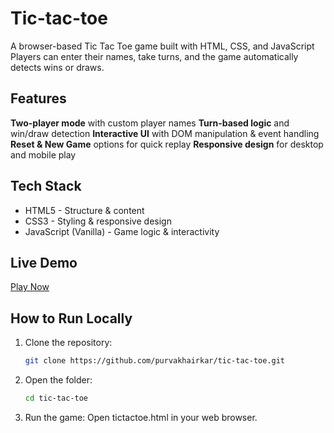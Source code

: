 # Tic-tac-toe
A browser-based Tic Tac Toe game built with HTML, CSS, and JavaScript
Players can enter their names, take turns, and the game automatically detects wins or draws.  

## Features
  **Two-player mode** with custom player names
  **Turn-based logic** and win/draw detection
  **Interactive UI** with DOM manipulation & event handling
  **Reset & New Game** options for quick replay
  **Responsive design** for desktop and mobile play


## Tech Stack
- HTML5 - Structure & content
- CSS3 - Styling & responsive design
- JavaScript (Vanilla) - Game logic & interactivity


## Live Demo
[Play Now](https://purvakhairkar.github.io/Tic-tac-toe/)

## How to Run Locally
1. Clone the repository:
   ```bash
   git clone https://github.com/purvakhairkar/tic-tac-toe.git
2. Open the folder:
   ```bash
   cd tic-tac-toe
3. Run the game:
Open tictactoe.html in your web browser.
